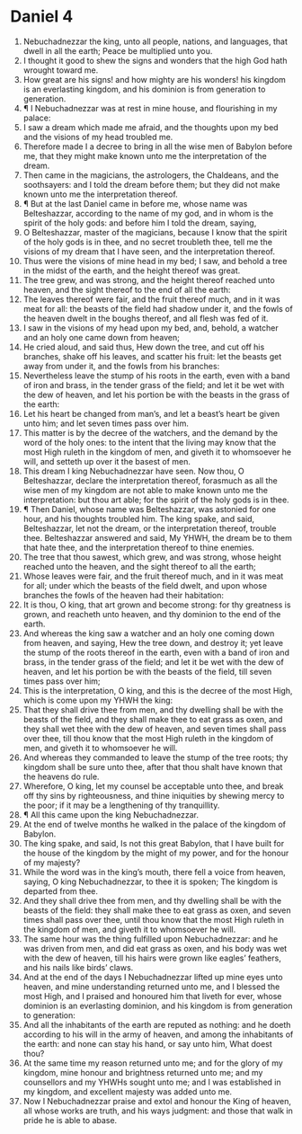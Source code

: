 ﻿# Daniel 4
1. Nebuchadnezzar the king, unto all people, nations, and languages, that dwell in all the earth; Peace be multiplied unto you. 
2. I thought it good to shew the signs and wonders that the high God hath wrought toward me. 
3. How great are his signs! and how mighty are his wonders! his kingdom is an everlasting kingdom, and his dominion is from generation to generation. 
4. ¶ I Nebuchadnezzar was at rest in mine house, and flourishing in my palace: 
5. I saw a dream which made me afraid, and the thoughts upon my bed and the visions of my head troubled me. 
6. Therefore made I a decree to bring in all the wise men of Babylon before me, that they might make known unto me the interpretation of the dream. 
7. Then came in the magicians, the astrologers, the Chaldeans, and the soothsayers: and I told the dream before them; but they did not make known unto me the interpretation thereof. 
8. ¶ But at the last Daniel came in before me, whose name was Belteshazzar, according to the name of my god, and in whom is the spirit of the holy gods: and before him I told the dream, saying, 
9. O Belteshazzar, master of the magicians, because I know that the spirit of the holy gods is in thee, and no secret troubleth thee, tell me the visions of my dream that I have seen, and the interpretation thereof. 
10. Thus were the visions of mine head in my bed; I saw, and behold a tree in the midst of the earth, and the height thereof was great. 
11. The tree grew, and was strong, and the height thereof reached unto heaven, and the sight thereof to the end of all the earth: 
12. The leaves thereof were fair, and the fruit thereof much, and in it was meat for all: the beasts of the field had shadow under it, and the fowls of the heaven dwelt in the boughs thereof, and all flesh was fed of it. 
13. I saw in the visions of my head upon my bed, and, behold, a watcher and an holy one came down from heaven; 
14. He cried aloud, and said thus, Hew down the tree, and cut off his branches, shake off his leaves, and scatter his fruit: let the beasts get away from under it, and the fowls from his branches: 
15. Nevertheless leave the stump of his roots in the earth, even with a band of iron and brass, in the tender grass of the field; and let it be wet with the dew of heaven, and let his portion be with the beasts in the grass of the earth: 
16. Let his heart be changed from man’s, and let a beast’s heart be given unto him; and let seven times pass over him. 
17. This matter is by the decree of the watchers, and the demand by the word of the holy ones: to the intent that the living may know that the most High ruleth in the kingdom of men, and giveth it to whomsoever he will, and setteth up over it the basest of men. 
18. This dream I king Nebuchadnezzar have seen. Now thou, O Belteshazzar, declare the interpretation thereof, forasmuch as all the wise men of my kingdom are not able to make known unto me the interpretation: but thou art able; for the spirit of the holy gods is in thee. 
19. ¶ Then Daniel, whose name was Belteshazzar, was astonied for one hour, and his thoughts troubled him. The king spake, and said, Belteshazzar, let not the dream, or the interpretation thereof, trouble thee. Belteshazzar answered and said, My YHWH, the dream be to them that hate thee, and the interpretation thereof to thine enemies. 
20. The tree that thou sawest, which grew, and was strong, whose height reached unto the heaven, and the sight thereof to all the earth; 
21. Whose leaves were fair, and the fruit thereof much, and in it was meat for all; under which the beasts of the field dwelt, and upon whose branches the fowls of the heaven had their habitation: 
22. It is thou, O king, that art grown and become strong: for thy greatness is grown, and reacheth unto heaven, and thy dominion to the end of the earth. 
23. And whereas the king saw a watcher and an holy one coming down from heaven, and saying, Hew the tree down, and destroy it; yet leave the stump of the roots thereof in the earth, even with a band of iron and brass, in the tender grass of the field; and let it be wet with the dew of heaven, and let his portion be with the beasts of the field, till seven times pass over him; 
24. This is the interpretation, O king, and this is the decree of the most High, which is come upon my YHWH the king: 
25. That they shall drive thee from men, and thy dwelling shall be with the beasts of the field, and they shall make thee to eat grass as oxen, and they shall wet thee with the dew of heaven, and seven times shall pass over thee, till thou know that the most High ruleth in the kingdom of men, and giveth it to whomsoever he will. 
26. And whereas they commanded to leave the stump of the tree roots; thy kingdom shall be sure unto thee, after that thou shalt have known that the heavens do rule. 
27. Wherefore, O king, let my counsel be acceptable unto thee, and break off thy sins by righteousness, and thine iniquities by shewing mercy to the poor; if it may be a lengthening of thy tranquillity. 
28. ¶ All this came upon the king Nebuchadnezzar. 
29. At the end of twelve months he walked in the palace of the kingdom of Babylon. 
30. The king spake, and said, Is not this great Babylon, that I have built for the house of the kingdom by the might of my power, and for the honour of my majesty? 
31. While the word was in the king’s mouth, there fell a voice from heaven, saying, O king Nebuchadnezzar, to thee it is spoken; The kingdom is departed from thee. 
32. And they shall drive thee from men, and thy dwelling shall be with the beasts of the field: they shall make thee to eat grass as oxen, and seven times shall pass over thee, until thou know that the most High ruleth in the kingdom of men, and giveth it to whomsoever he will. 
33. The same hour was the thing fulfilled upon Nebuchadnezzar: and he was driven from men, and did eat grass as oxen, and his body was wet with the dew of heaven, till his hairs were grown like eagles’ feathers, and his nails like birds’ claws. 
34. And at the end of the days I Nebuchadnezzar lifted up mine eyes unto heaven, and mine understanding returned unto me, and I blessed the most High, and I praised and honoured him that liveth for ever, whose dominion is an everlasting dominion, and his kingdom is from generation to generation: 
35. And all the inhabitants of the earth are reputed as nothing: and he doeth according to his will in the army of heaven, and among the inhabitants of the earth: and none can stay his hand, or say unto him, What doest thou? 
36. At the same time my reason returned unto me; and for the glory of my kingdom, mine honour and brightness returned unto me; and my counsellors and my YHWHs sought unto me; and I was established in my kingdom, and excellent majesty was added unto me. 
37. Now I Nebuchadnezzar praise and extol and honour the King of heaven, all whose works are truth, and his ways judgment: and those that walk in pride he is able to abase. 
